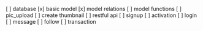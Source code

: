 [ ] database
	[x] basic model
	[x] model relations
	[ ] model functions
[ ] pic_upload
[ ] create thumbnail
[ ] restful api
[ ] signup
[ ] activation
[ ] login
[ ] message
[ ] follow
[ ] transaction
